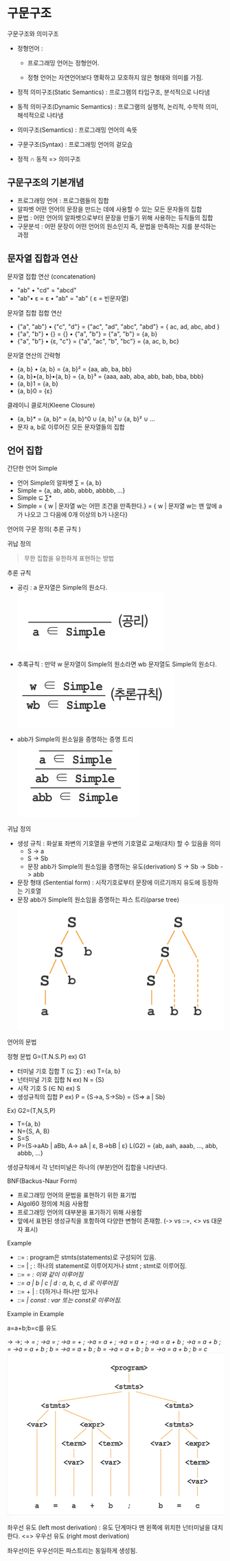 # 구문구조

구문구조와 의미구조

- 정형언어 :

  - 프로그래밍 언어는 정형언어.

  - 정형 언어는 자연언어보다 명확하고 모호하지 않은 형태와 의미를 가짐.

- 정적 의미구조(Static Semantics) : 프로그램의 타입구조, 분석적으로 나타냄
- 동적 의미구조(Dynamic Semantics) : 프로그램의 실행적, 논리적, 수학적 의미, 해석적으로 나타냄
- 의미구조(Semantics) : 프로그래밍 언어의 속뜻
- 구문구조(Syntax) : 프로그래밍 언어의 겉모습
- 정적 ∩ 동적 => 의미구조

## 구문구조의 기본개념

- 프로그래밍 언어 : 프로그램들의 집합
- 알파벳 어떤 언어의 문장을 만드는 데에 사용할 수 있는 모든 문자들의 집합
- 문법 : 어떤 언어의 알파벳으로부터 문장을 만들기 위해 사용하는 듀칙들의 집합
- 구문분석 : 어떤 문장이 어떤 언어의 원소인지 즉, 문법을 만족하는 지를 분석하는 과정

## 문자열 집합과 연산

문자열 접합 연산 (concatenation)

- "ab" • "cd" = "abcd"
- "ab"• ε = ε • "ab" = "ab" ( ε = 빈문자열)

문자열 집합 접합 연산

- {"a", "ab"} • {"c", "d"} = {"ac", "ad", "abc", "abd"} = { ac, ad, abc, abd }
- {"a", "b"} • {} = {} • {"a", "b"} = {"a", "b"} = {a, b}
- {"a", "b"} • {ε, "c"} = {"a", "ac", "b", "bc"} = {a, ac, b, bc}

문자열 연산의 간략형

- {a, b} • {a, b} = {a, b}² = {aa, ab, ba, bb}
- {a, b}•{a, b}•{a, b} = {a, b}³ = {aaa, aab, aba, abb, bab, bba, bbb}
- {a, b}1 = {a, b}
- {a, b}0 = {ε}

클레이니 클로저(Kleene Closure)

- {a, b}* = {a, b}ⁿ = {a, b}^0 ∪ {a, b}¹ ∪  {a, b}² ∪ …
- 문자 a, b로 이루어진 모든 문자열들의 집합

## 언어 집합

간단한 언어 Simple

- 언어 Simple의 알파벳 ∑ = {a, b}
- Simple = {a, ab, abb, abbb, abbbb, …}
- Simple ⊆ ∑*
- Simple = { w | 문자열 w는 어떤 조건을 만족한다.}
              = { w | 문자열 w는 맨 앞에 a가 나오고 그 다음에 0개 이상의 b가 나온다}

언어의 구문 정의( 추론 규칙 )

귀납 정의

> 무한 집합을 유한하게 표현하는 방법

추론 규칙

- 공리 : a 문자열은 Simple의 원소다.
![](https://github.com/noelvalent/TIL/blob/master/concept_of_programming_language/imgs/190722.png)

- 추록규칙 : 만약 w 문자열이 Simple의 원소라면 wb 문자열도 Simple의 원소다.
![](https://github.com/noelvalent/TIL/blob/master/concept_of_programming_language/imgs/190722-1.png)

- abb가 Simple의 원소일을 증명하는 증명 트리
![](https://github.com/noelvalent/TIL/blob/master/concept_of_programming_language/imgs/190722-2.png)

귀납 정의

- 생성 규칙 : 화살표 좌변의 기호열을 우변의 기호열로 교채(대치) 할 수 있음을 의미
  - S -> a
  - S -> Sb
  - 문장 abb가 Simple의 원소임을 증명하는 유도(derivation)
    S -> Sb -> Sbb -> abb
- 문장 형태 (Sentential form) : 시작기호로부터 문장에 이르기까지 유도에 등장하는 기호열
- 문장 abb가 Simple의 원소임을 증명하는 파스 트리(parse tree)
![](https://github.com/noelvalent/TIL/blob/master/concept_of_programming_language/imgs/190722-3.png)

언어의 문법

정형 문법 G=(T.N.S.P) ex) G1

- 터미널 기호 집합 T (⊆ ∑) : ex) T={a, b}
- 넌터미널 기호 집합 N ex) N = {S}
- 시작 기호 S (∈ N) ex) S
- 생성규칙의 집합 P ex) P = {S->a, S->Sb} = {S=> a | Sb}

Ex) G2=(T,N,S,P)

- T={a, b}
- N={S, A, B}
- S=S
- P={S->aAb | aBb, A-> aA | ε, B->bB | ε}
  L(G2) = {ab, aah, aaab, …, abb, abbb, …}

생성규칙에서 각 넌터미널은 하나의 (부분)언어 집합을 나타낸다.

BNF(Backus-Naur Form)

- 프로그래밍 언어의 문법을 표현하기 위한 표기법
- Algol60 정의에 처음 사용함
- 프로그래밍 언어의 대부분을 표기하기 위해 사용함
- 앞에서 표현된 생성규칙을 포함하여 다양한 변형이 존재함.
  (-> vs ::=, <> vs 대문자 표시)

Example

- <program> ::= <stmts> : program은 stmts(statements)로 구성되어 있음.
- <stmts> ::= <stmt> 
  | <stmt> ; <stmt>
   : 하나의 statement로 이루어지거나 stmt ; stmt로 이루어짐.
- <stmt> ::= <var> = <expr> : 이와 같이 이루어짐
- <var> ::= a | b | c | d : a, b, c, d 로 이루어짐
- <expr> ::= <term> + <term> | <term> : 더하거나 하나만 있거나
- <term> ::= <var> | const : var 또는 const로 이루어짐.

Example in Example

a=a+b;b=c를 유도

<program> -> <stmts>
-><stmt>;<stmts>
-><var> = <expr>; <stmts>
->a = <expr> ; <stmts>
->a = <term> + <term> ; <stmts>
->a = a + <term> ; <stmts>
->a = a + <var> ; <stmts>
->a = a + b ; <stmts>
->a = a + b ; <var> = <expr>
->a = a + b ; b = <expr>
->a = a + b ; b = <term>
->a = a + b ; b = <var>
->a = a + b ; b = c
![](https://github.com/noelvalent/TIL/blob/master/concept_of_programming_language/imgs/190722-4.png)

좌우선 유도 (left most derivation) : 유도 단계마다 맨 왼쪽에 위치한 넌터미널을 대치한다.
<=> 우우선 유도 (right most derivation)

좌우선이든 우우선이든 파스트리는 동일하게 생성됨.